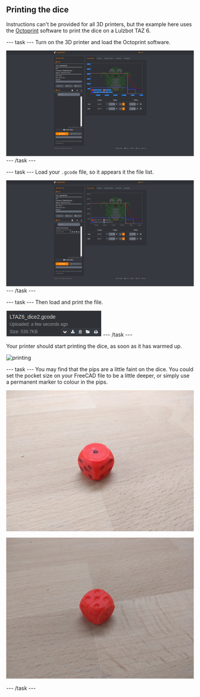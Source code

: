 ## Printing the dice

Instructions can't be provided for all 3D printers, but the example here uses the [Octoprint](https://octoprint.org/) software to print the dice on a Lulzbot TAZ 6.

--- task ---
Turn on the 3D printer and load the Octoprint software.

![Octoprint1](images/octoprint1.png)
--- /task ---

--- task ---
Load your `.gcode` file, so it appears it the file list.

![Octoprint2](images/octoprint2.png)
--- /task ---

--- task ---
Then load and print the file.

![Octoprint3](images/octoprint3.png)
--- /task ---

Your printer should start printing the dice, as soon as it has warmed up.

![printing](images/printing.gif)

--- task ---
You may find that the pips are a little faint on the dice. You could set the pocket size on your FreeCAD file to be a little deeper, or simply use a permanent marker to colour in the pips.

![printed_dice1](images/printed_dice_1.jpg)

![printed_dice2](images/printed_dice_2.jpg)

--- /task ---
